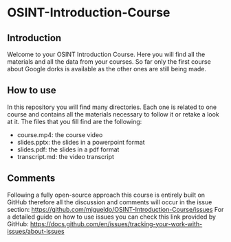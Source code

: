 # OSINT-Introduction-Course

## Introduction
Welcome to your OSINT Introduction Course. Here you will find all the materials and all the data from your courses. So far only the first course about Google dorks is available as the other ones are still being made.

## How to use
In this repository you will find many directories. Each one is related to one course and contains all the materials necessary to follow it or retake a look at it. The files that you fill find are the following:
- course.mp4: the course video
- slides.pptx: the slides in a powerpoint format
- slides.pdf: the slides in a pdf format
- transcript.md: the video transcript

## Comments
Following a fully open-source approach this course is entirely built on GitHub therefore all the discussion and comments will occur in the issue section: https://github.com/migueldo/OSINT-Introduction-Course/issues
For a detailed guide on how to use issues you can check this link provided by GitHub: https://docs.github.com/en/issues/tracking-your-work-with-issues/about-issues
